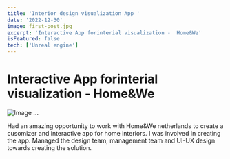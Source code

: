 ```yaml
---
title: 'Interior design visualization App '
date: '2022-12-30'
image: first-post.jpg
excerpt: 'Interactive App forinterial visualization -  Home&We'
isFeatured: false
tech: ['Unreal engine']
---
```


# Interactive App forinterial visualization -  Home&We

![Image ...](/images/posts/Home&weapp/Home&weapp.png)


Had an amazing opportunity to work with Home&We netherlands to create a cusomizer and interactive app for home interiors. I was involved in creating the app. Managed the design team, management team and UI-UX design  towards creating the solution.


